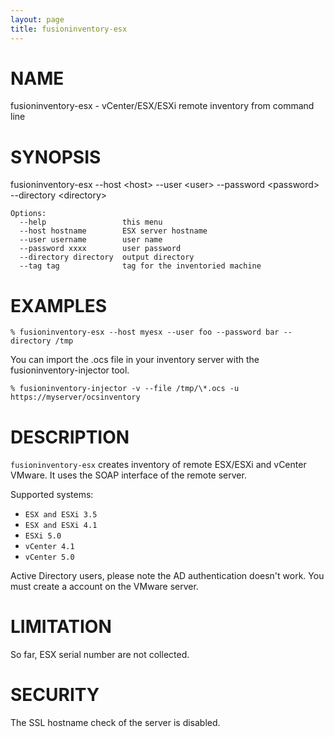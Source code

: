 ```yaml
---
layout: page
title: fusioninventory-esx
---
```


# NAME

fusioninventory-esx - vCenter/ESX/ESXi remote inventory from command line

# SYNOPSIS

fusioninventory-esx --host \<host\> --user \<user\> --password \<password\> --directory \<directory\>

    Options:
      --help                 this menu
      --host hostname        ESX server hostname
      --user username        user name
      --password xxxx        user password
      --directory directory  output directory
      --tag tag              tag for the inventoried machine

# EXAMPLES

    % fusioninventory-esx --host myesx --user foo --password bar --directory /tmp

You can import the .ocs file in your inventory server with the fusioninventory-injector tool.

    % fusioninventory-injector -v --file /tmp/\*.ocs -u https://myserver/ocsinventory

# DESCRIPTION

`fusioninventory-esx` creates inventory of remote ESX/ESXi and vCenter VMware.
It uses the SOAP interface of the remote server.

Supported systems:

* `ESX and ESXi 3.5`
* `ESX and ESXi 4.1`
* `ESXi 5.0`
* `vCenter 4.1`
* `vCenter 5.0`

Active Directory users, please note the AD authentication doesn't work. You must
create a account on the VMware server.

# LIMITATION

So far, ESX serial number are not collected.

# SECURITY

The SSL hostname check of the server is disabled.
